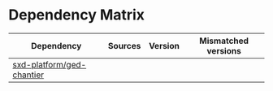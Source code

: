 # Dependency Matrix

Dependency | Sources | Version | Mismatched versions
---------- | ------- | ------- | -------------------
[sxd-platform/ged-chantier](https://github.com/sxd-platform/ged-chantier) |  | []() | 
